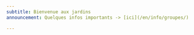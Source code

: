 ```yaml
---
subtitle: Bienvenue aux jardins
announcement: Quelques infos importants -> [ici](/en/info/groupes/)

---
```

